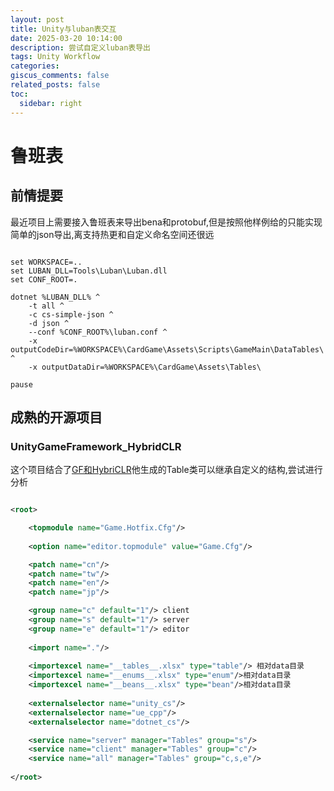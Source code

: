 ```yaml
---
layout: post
title: Unity与luban表交互
date: 2025-03-20 10:14:00
description: 尝试自定义luban表导出
tags: Unity Workflow
categories: 
giscus_comments: false
related_posts: false
toc:
  sidebar: right
---
```


# 鲁班表
## 前情提要
最近项目上需要接入鲁班表来导出bena和protobuf,但是按照他样例给的只能实现简单的json导出,离支持热更和自定义命名空间还很远

``` DOS

set WORKSPACE=..
set LUBAN_DLL=Tools\Luban\Luban.dll
set CONF_ROOT=.

dotnet %LUBAN_DLL% ^
    -t all ^
    -c cs-simple-json ^
    -d json ^
    --conf %CONF_ROOT%\luban.conf ^
    -x outputCodeDir=%WORKSPACE%\CardGame\Assets\Scripts\GameMain\DataTables\ ^
    -x outputDataDir=%WORKSPACE%\CardGame\Assets\Tables\

pause

```

## 成熟的开源项目
### UnityGameFramework_HybridCLR
这个项目结合了[GF和HybriCLR](https://github.com/DangoRyn/UnityGameFramework_HybridCLR)他生成的Table类可以继承自定义的结构,尝试进行分析

``` XML

<root>

	<topmodule name="Game.Hotfix.Cfg"/>
    
    <option name="editor.topmodule" value="Game.Cfg"/>

	<patch name="cn"/>
	<patch name="tw"/>
	<patch name="en"/>
	<patch name="jp"/>

	<group name="c" default="1"/> client
	<group name="s" default="1"/> server
	<group name="e" default="1"/> editor
	
	<import name="."/>
	
	<importexcel name="__tables__.xlsx" type="table"/> 相对data目录
	<importexcel name="__enums__.xlsx" type="enum"/>相对data目录
	<importexcel name="__beans__.xlsx" type="bean"/>相对data目录
	
	<externalselector name="unity_cs"/>
	<externalselector name="ue_cpp"/>
    <externalselector name="dotnet_cs"/>

	<service name="server" manager="Tables" group="s"/>
	<service name="client" manager="Tables" group="c"/>
	<service name="all" manager="Tables" group="c,s,e"/>
    
</root>
